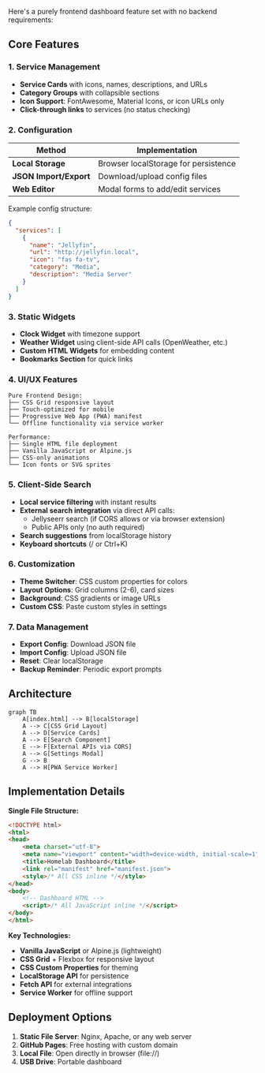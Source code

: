 Here's a purely frontend dashboard feature set with no backend requirements:

## Core Features

### 1. **Service Management**
- **Service Cards** with icons, names, descriptions, and URLs
- **Category Groups** with collapsible sections  
- **Icon Support**: FontAwesome, Material Icons, or icon URLs only
- **Click-through links** to services (no status checking)

### 2. **Configuration**
| Method | Implementation |
|--------|----------------|
| **Local Storage** | Browser localStorage for persistence |
| **JSON Import/Export** | Download/upload config files |
| **Web Editor** | Modal forms to add/edit services |

Example config structure:
```json
{
  "services": [
    {
      "name": "Jellyfin",
      "url": "http://jellyfin.local",
      "icon": "fas fa-tv",
      "category": "Media",
      "description": "Media Server"
    }
  ]
}
```

### 3. **Static Widgets**
- **Clock Widget** with timezone support
- **Weather Widget** using client-side API calls (OpenWeather, etc.)
- **Custom HTML Widgets** for embedding content
- **Bookmarks Section** for quick links

### 4. **UI/UX Features**
```
Pure Frontend Design:
├── CSS Grid responsive layout
├── Touch-optimized for mobile
├── Progressive Web App (PWA) manifest
└── Offline functionality via service worker

Performance:
├── Single HTML file deployment
├── Vanilla JavaScript or Alpine.js
├── CSS-only animations
└── Icon fonts or SVG sprites
```

### 5. **Client-Side Search**
- **Local service filtering** with instant results
- **External search integration** via direct API calls:
  - Jellyseerr search (if CORS allows or via browser extension)
  - Public APIs only (no auth required)
- **Search suggestions** from localStorage history
- **Keyboard shortcuts** (/ or Ctrl+K)

### 6. **Customization**
- **Theme Switcher**: CSS custom properties for colors
- **Layout Options**: Grid columns (2-6), card sizes
- **Background**: CSS gradients or image URLs
- **Custom CSS**: Paste custom styles in settings

### 7. **Data Management**
- **Export Config**: Download JSON file
- **Import Config**: Upload JSON file
- **Reset**: Clear localStorage
- **Backup Reminder**: Periodic export prompts

## Architecture

```mermaid
graph TB
    A[index.html] --> B[localStorage]
    A --> C[CSS Grid Layout]
    A --> D[Service Cards]
    A --> E[Search Component]
    E --> F[External APIs via CORS]
    A --> G[Settings Modal]
    G --> B
    A --> H[PWA Service Worker]
```

## Implementation Details

**Single File Structure:**
```html
<!DOCTYPE html>
<html>
<head>
    <meta charset="utf-8">
    <meta name="viewport" content="width=device-width, initial-scale=1">
    <title>Homelab Dashboard</title>
    <link rel="manifest" href="manifest.json">
    <style>/* All CSS inline */</style>
</head>
<body>
    <!-- Dashboard HTML -->
    <script>/* All JavaScript inline */</script>
</body>
</html>
```

**Key Technologies:**
- **Vanilla JavaScript** or Alpine.js (lightweight)
- **CSS Grid** + Flexbox for responsive layout
- **CSS Custom Properties** for theming
- **LocalStorage API** for persistence
- **Fetch API** for external integrations
- **Service Worker** for offline support

## Deployment Options

1. **Static File Server**: Nginx, Apache, or any web server
2. **GitHub Pages**: Free hosting with custom domain
3. **Local File**: Open directly in browser (file://)
4. **USB Drive**: Portable dashboard